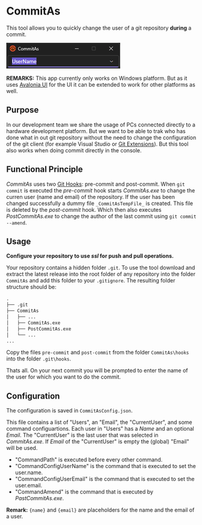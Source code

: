 ﻿# CommitAs

This tool allows you to quickly change the user of a git repository **during** a commit.

<img src="Screenshot.png"/>

**REMARKS:** This app currently only works on Windows platform. But as it uses [Avalonia UI](https://avaloniaui.net/) for the UI it can be extended to work for other platforms as well.

## Purpose

In our development team we share the usage of PCs connected directly to a hardware development platform. But we want to be able to trak who has done what in out git repository without the need to change the configuration of the git client (for example Visual Studio or [Git Extensions](https://gitextensions.github.io/)). But this tool also works when doing commit directly in the console.

## Functional Principle

*CommitAs* uses two [Git Hooks](https://git-scm.com/book/en/v2/Customizing-Git-Git-Hooks): pre-commit and post-commit.
When ```git commit``` is executed the *pre-commit* hook starts *CommitAs.exe* to change the curren user (name and email) of the repository.
If the user has been changed successfully a dummy file ```_CommitAsTempFile_``` is created.
This file is deleted by the *post-commit* hook. Which then also executes *PostCommitAs.exe* to change the author of the last commit using ```git commit --amend```.

## Usage

__Configure your repository to use *ssl* for push and pull operations.__

Your repository contains a hidden folder ```.git```.
To use the tool download and extract the latest release into the root folder of any repository into the folder ```CommitAs``` and add this folder to your ```.gitignore```.
The resulting folder structure should be:
```
.
├── .git
├── CommitAs
│   ├── ...
│   ├── CommitAs.exe
│   ├── PostCommitAs.exe
│   └── ...
...
```
Copy the files ```pre-commit``` and ```post-commit``` from the folder ```CommitAs\hooks``` into the folder ```.git\hooks```.

Thats all. On your next commit you will be prompted to enter the name of the user for which you want to do the commit.

## Configuration

The configuration is saved in ```CommitAsConfig.json```.

This file contains a list of "Users", an "Email", the "CurrentUser", and some command configuartions.
Each user in "Users" has a *Name* and an optional *Email*. The "CurrentUser" is the last user that was selected in *CommitAs.exe*.
If *Email* of the "CurrentUser" is empty the (global) "Email" will be used.

- "CommandPath" is executed before every other command.
- "CommandConfigUserName" is the command that is executed to set the user.name.
- "CommandConfigUserEmail" is the command that is executed to set the user.email.
- "CommandAmend" is the command that is executed by *PastCommitAs.exe*.

__Remark:__ ``{name}`` and ``{email}`` are placeholders for the name and the email of a user.
